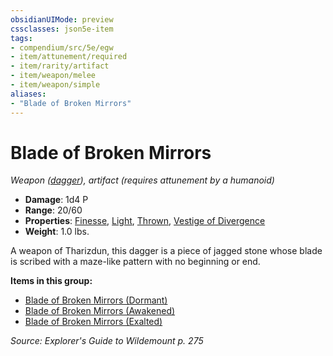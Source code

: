 ```yaml
---
obsidianUIMode: preview
cssclasses: json5e-item
tags:
- compendium/src/5e/egw
- item/attunement/required
- item/rarity/artifact
- item/weapon/melee
- item/weapon/simple
aliases: 
- "Blade of Broken Mirrors"
---
```

# Blade of Broken Mirrors
*Weapon ([dagger](2-Mechanics/CLI/items/dagger.md)), artifact (requires attunement by a humanoid)*  

- **Damage**: 1d4 P
- **Range**: 20/60
- **Properties**: [Finesse](2-Mechanics/CLI/rules/item-properties.md#Finesse), [Light](2-Mechanics/CLI/rules/item-properties.md#Light), [Thrown](2-Mechanics/CLI/rules/item-properties.md#Thrown), [Vestige of Divergence](2-Mechanics/CLI/rules/item-properties.md#Vestige%20of%20Divergence)
- **Weight**: 1.0 lbs.

A weapon of Tharizdun, this dagger is a piece of jagged stone whose blade is scribed with a maze-like pattern with no beginning or end.

**Items in this group:**

- [Blade of Broken Mirrors (Dormant)](2-Mechanics/CLI/items/blade-of-broken-mirrors-dormant-egw.md)
- [Blade of Broken Mirrors (Awakened)](2-Mechanics/CLI/items/blade-of-broken-mirrors-awakened-egw.md)
- [Blade of Broken Mirrors (Exalted)](2-Mechanics/CLI/items/blade-of-broken-mirrors-exalted-egw.md)

*Source: Explorer's Guide to Wildemount p. 275*